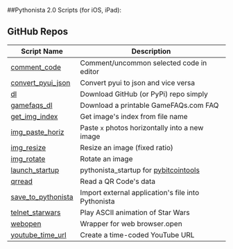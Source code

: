 ##Pythonista 2.0 Scripts (for iOS, iPad):

GitHub Repos
------------

| Script Name                         | Description   | 
| ----------------------------------- | ------------- | 
| [comment_code][woo]                 | Comment/uncommon selected code in editor |
| [convert_pyui_json][woo]            | Convert pyui to json and vice versa |
| [dl][woo]                           | Download GitHub (or PyPi) repo simply |
| [gamefaqs_dl][woo]                  | Download a printable GameFAQs.com FAQ |
| [get_img_index][woo]                | Get image's index from file name |
| [img_paste_horiz][woo]              | Paste `x` photos horizontally into a new image |
| [img_resize][woo]                   | Resize an image (fixed ratio) |
| [img_rotate][woo]                   | Rotate an image |
| [launch_startup][woo]               | pythonista_startup for [pybitcointools][pybtc] |
| [qrread][woo]                       | Read a QR Code's data |
| [save_to_pythonista][woo]           | Import external application's file into Pythonista |
| [telnet_starwars][woo]              | Play ASCII animation of Star Wars |
| [webopen][woo]                      | Wrapper for web browser.open |	
| [youtube_time_url][woo]             | Create a time-coded YouTube URL |


[woo]: https://github.com/wizardofozzie
[pybtc]: https://github.com/wizardofozzie/pybitcointools
